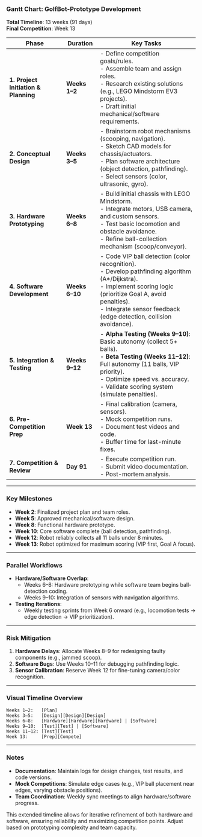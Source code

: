 ### **Gantt Chart: GolfBot-Prototype Development**  
**Total Timeline**: 13 weeks (91 days)  
**Final Competition**: Week 13  

| **Phase**                     | **Duration**      | **Key Tasks**                                                                 |  
|-------------------------------|-------------------|-------------------------------------------------------------------------------|  
| **1. Project Initiation & Planning** | **Weeks 1–2**   | - Define competition goals/rules. <br> - Assemble team and assign roles. <br> - Research existing solutions (e.g., LEGO Mindstorm EV3 projects). <br> - Draft initial mechanical/software requirements. |  
| **2. Conceptual Design**          | **Weeks 3–5**   | - Brainstorm robot mechanisms (scooping, navigation). <br> - Sketch CAD models for chassis/actuators. <br> - Plan software architecture (object detection, pathfinding). <br> - Select sensors (color, ultrasonic, gyro). |  
| **3. Hardware Prototyping**       | **Weeks 6–8**   | - Build initial chassis with LEGO Mindstorm. <br> - Integrate motors, USB camera, and custom sensors. <br> - Test basic locomotion and obstacle avoidance. <br> - Refine ball-collection mechanism (scoop/conveyor). |  
| **4. Software Development**       | **Weeks 6–10**  | - Code VIP ball detection (color recognition). <br> - Develop pathfinding algorithm (A*/Dijkstra). <br> - Implement scoring logic (prioritize Goal A, avoid penalties). <br> - Integrate sensor feedback (edge detection, collision avoidance). |  
| **5. Integration & Testing**      | **Weeks 9–12**  | - **Alpha Testing (Weeks 9–10)**: Basic autonomy (collect 5+ balls). <br> - **Beta Testing (Weeks 11–12)**: Full autonomy (11 balls, VIP priority). <br> - Optimize speed vs. accuracy. <br> - Validate scoring system (simulate penalties). |  
| **6. Pre-Competition Prep**       | **Week 13**     | - Final calibration (camera, sensors). <br> - Mock competition runs. <br> - Document test videos and code. <br> - Buffer time for last-minute fixes. |  
| **7. Competition & Review**       | **Day 91**      | - Execute competition run. <br> - Submit video documentation. <br> - Post-mortem analysis. |  

---

### **Key Milestones**  
- **Week 2**: Finalized project plan and team roles.  
- **Week 5**: Approved mechanical/software design.  
- **Week 8**: Functional hardware prototype.  
- **Week 10**: Core software complete (ball detection, pathfinding).  
- **Week 12**: Robot reliably collects all 11 balls under 8 minutes.  
- **Week 13**: Robot optimized for maximum scoring (VIP first, Goal A focus).  

---

### **Parallel Workflows**  
- **Hardware/Software Overlap**:  
  - Weeks 6–8: Hardware prototyping while software team begins ball-detection coding.  
  - Weeks 9–10: Integration of sensors with navigation algorithms.  
- **Testing Iterations**:  
  - Weekly testing sprints from Week 6 onward (e.g., locomotion tests → edge detection → VIP prioritization).  

---

### **Risk Mitigation**  
1. **Hardware Delays**: Allocate Weeks 8–9 for redesigning faulty components (e.g., jammed scoop).  
2. **Software Bugs**: Use Weeks 10–11 for debugging pathfinding logic.  
3. **Sensor Calibration**: Reserve Week 12 for fine-tuning camera/color recognition.  

---

### **Visual Timeline Overview**  
```  
Weeks 1–2:   [Plan]  
Weeks 3–5:   [Design][Design][Design]  
Weeks 6–8:   [Hardware][Hardware][Hardware] | [Software]  
Weeks 9–10:  [Test][Test] | [Software]  
Weeks 11–12: [Test][Test]  
Week 13:     [Prep][Compete]  
```

---

### **Notes**  
- **Documentation**: Maintain logs for design changes, test results, and code versions.  
- **Mock Competitions**: Simulate edge cases (e.g., VIP ball placement near edges, varying obstacle positions).  
- **Team Coordination**: Weekly sync meetings to align hardware/software progress.  

This extended timeline allows for iterative refinement of both hardware and software, ensuring reliability and maximizing competition points. Adjust based on prototyping complexity and team capacity.